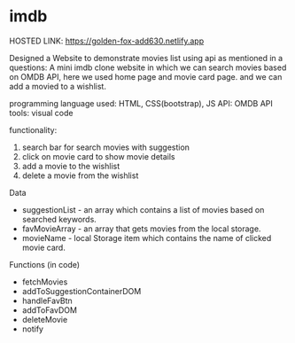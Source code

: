 # imdb

HOSTED LINK: https://golden-fox-add630.netlify.app

Designed a Website to demonstrate movies list using api as mentioned in a questions: A mini imdb clone website in which we can search movies based on OMDB API, here we used home page and movie card page. and we can add a movied to a wishlist.


programming language used: HTML, CSS(bootstrap), JS API: OMDB API tools: visual code


functionality:
1. search bar for search movies with suggestion
2. click on movie card to show movie details
3. add a movie to the wishlist
4. delete a movie from the wishlist



Data
* suggestionList - an array which contains a list of movies based on searched keywords.
* favMovieArray - an array that gets movies from the local storage.
* movieName - local Storage item which contains the name of clicked movie card.


Functions (in code)
* fetchMovies
* addToSuggestionContainerDOM
* handleFavBtn
* addToFavDOM
* deleteMovie
* notify

